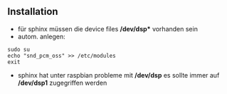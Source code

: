 ## Installation

* für sphinx müssen die device files __/dev/dsp*__ vorhanden sein
* autom. anlegen:

```
sudo su
echo "snd_pcm_oss" >> /etc/modules
exit
```

* sphinx hat unter raspbian probleme mit __/dev/dsp__ es sollte immer auf __/dev/dsp1__ zugegriffen werden